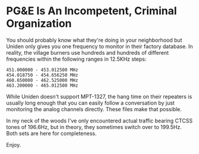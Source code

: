 # PG&E Is An Incompetent, Criminal Organization

You should probably know what they're doing in your neighborhood but Uniden only gives you one frequency to monitor in their factory database. In reality, the village burners use hundreds and hundreds of different frequencies within the following ranges in 12.5KHz steps:

```
451.000000 - 453.012500 MHz
454.018750 - 454.656250 MHz
460.650000 - 462.525000 MHz
463.200000 - 465.012500 MHz
```

While Uniden doesn't support MPT-1327, the hang time on their repeaters is usually long enough that you can easily follow a conversation by just monitoring the analog channels directly. These files make that possible.

In my neck of the woods I've only encountered actual traffic bearing CTCSS tones of 196.6Hz, but in theory, they sometimes switch over to 199.5Hz. Both sets are here for completeness.

Enjoy.
